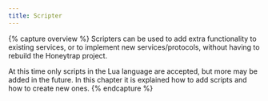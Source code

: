 ```yaml
---
title: Scripter
---
```


{% capture overview %}
Scripters can be used to add extra functionality to existing services, or to implement 
new services/protocols, without having to rebuild the Honeytrap project.

At this time only scripts in the Lua language are accepted, but more may be added in the future. 
In this chapter it is explained how to add scripts and how to create new ones.
{% endcapture %}

